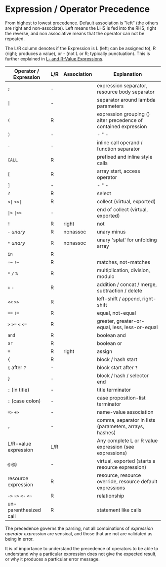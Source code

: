 Expression / Operator Precedence
===

From highest to lowest precedence. Default association is "left" (the others are right and
non-associate). Left means the LHS is fed into the RHS, right the reverse, and non associative
means that the operator can not be repeated.

The L/R column denotes if the Expression is L (left; can be assigned to), R (right; produces
a value),
or - (not L or R; typically punctuation). This is further explained in [L- and R-Value Expressions].

[L- and R-Value Expressions]: expressions.md#l-and-r-value-expressions

| Operator / Expression | L/R | Association | Explanation
| ---                   | ---   |  ---         | ---
| `;`                   | -  |    | expression separator, resource body separator
| <code>&#124;</code>   | -  |    | separator around lambda parameters
| `(`                   | R  |    | expression grouping () alter precedence of contained expression
| `)`                   | -  |    | - " -
| `.`                   | -  |    | inline call operand / function separator
| `CALL`                | R  |    | prefixed and inline style calls
| `[`                   | R  |    | array start, access operator
| `]`                   | -  |    | - " -
| `?`                   | R  |    | select
| <code><&#124;</code> <code><<&#124;</code> | R | | collect (virtual, exported)
| <code>&#124;></code> <code>&#124;>></code> | - | | end of collect (virtual, exported)
| `!`                   | R  | right | not
| `-` *unary*           | R  | nonassoc | unary minus
| `*` *unary*           | R  | nonassoc | unary 'splat' for unfolding array
| `in`                  | R |       | 
| `=~` `!~`             | R |       | matches, not-matches
| `*` `/` `%`           | R |       | multiplication, division, modulo
| `+` `-`               | R |       | addition / concat / merge, subtraction / delete
| `<<` `>>`             | R |       | left-shift / append, right-shift
| `==` `!=`             | R |       | equal, not-equal
| `>` `>=` `<` `<=`     | R |       | greater, greater-or-equal, less, less-or-equal
| `and`                 | R |       | boolean and
| `or`                  | R |       | boolean or
| `=`                   | R | right | assign
| `{`                   | R |       | block / hash start
| `{` after `?`         | - |       | block start after `?`
| `}`                   | - |       | block / hash / selector end
| `:` (in title)        | - |       | title terminator
| `:` (case colon)      | - |       | case proposition-list terminator
| `=>` `+>`             | - |       | name-value association
| `,`                   | - |       | comma, separator in lists (parameters, arrays, hashes)
| L/R-value expression  | L/R |     | Any complete L or R value expression (see expressions)
| `@` `@@`              | - |       | virtual, exported (starts a resource expression)
| resource expression   | R |       | resource, resource override, resource default expressions
| `->` `~>` `<-` `<~`   | R |       | relationship
| un-parenthesized call | R |       | statement like calls

The precedence governs the parsing, not all combinations of *expression operator expression* are
sensical, and those that are not are validated as being in error.

It is of importance to understand the precedence of operators to be able to
understand why a particular expression does not give the expected result, or why it produces
a particular error message.
